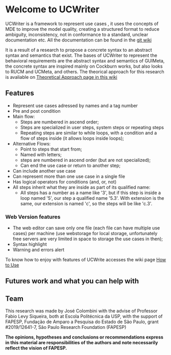 # Welcome to UCWriter

UCWriter is a framework to represent use cases , it uses the concepts of MDE to improve the model quality, creating a structured format to reduce ambiguity, inconsistency, not in conformance to a standard, unclear documentation etc. All the documentation can be found in the [git wiki](https://github.com/JoseColombini/UCWriter/wiki)

It is a result of a research to propose a concrete syntax to an abstract syntax and semantics that exist. The bases of UCWriter to represent the behavioral requirements are the abstract syntax and semantics of GUIMeta, the concrete syntax are inspired mainly on Cockburn works, but also looks to RUCM and UCMeta, and others. The theorical approach for this research is avaliable on [Theoretical Approach page in this wiki](/wiki/Theoretical-Approach)

## Features

- Represent use cases adressed by names and a tag number
- Pre and post condition
- Main flow:
  - Steps are numbered in ascend order;
  - Steps are specialized in user steps, system steps or repeating steps
  - Repeating steps are similar to while loops, with a condition and a flow of steps inside (it allows loops inside loops);
- Alternative Flows:
  - Point to steps that start from;
  - Named with letters;
  - steps are numbered in ascend order (but are not specialized);
  - Can end the use case or return to another step;
- Can include another use case
- Can represent more than one use case in a single file
- Has logical operators for conditions (and, or, not)
- All steps inherit what they are inside as part of its qualified name:
  - All steps has a number as a name like '3', but if this step is inside a loop named '5', our step a qualified name '5.3'. With extension is the same, our extension is named 'c', so the steps will be like 'c.3'.

### Web Version features

- The web editor can save only one file (each file can have multiple use cases) per machine (use webstorage for local storage, unfortunately free servers are very limited in space to storage the use cases in then);
- Syntax highlight
- Warning and errors alert

To know how to enjoy with features of UCWrite accesses the wiki page [How to Use](/wiki/How-to-use) 

## Futures work and what you can help with


## Team

This research was made by José Colombini with the advise of Professor Fabio Levy Siqueira, both at Escola Politécnica da USP, with the support of FAPESP, Fundação de Amparo a Pesquisa do Estado de São Paulo, grant #2019/12641-7, São Paulo Research Foundation (FAPESP)

**The opinions, hypotheses and conclusions or recommendations express in this material are responsibilities of the authors and note necessarily reflect the vision of FAPESP.**
